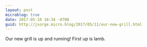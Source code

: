 ```yaml
---
layout: post
microblog: true
date: 2017-05-10 18:34 -0700
guid: http://jsorge.micro.blog/2017/05/11/our-new-grill.html
---
```

Our new grill is up and running! First up is lamb.
